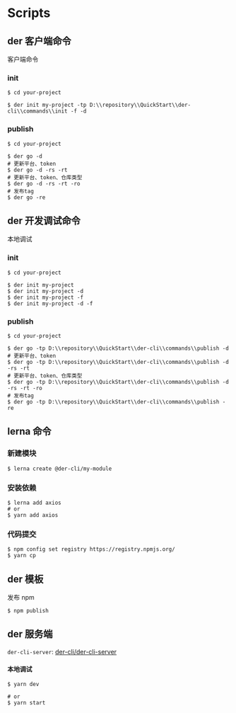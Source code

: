 # Scripts

## der 客户端命令

客户端命令

### init

```shell
$ cd your-project

$ der init my-project -tp D:\\repository\\QuickStart\\der-cli\\commands\\init -f -d
```

### publish

```shell
$ cd your-project

$ der go -d
# 更新平台、token
$ der go -d -rs -rt
# 更新平台、token、仓库类型
$ der go -d -rs -rt -ro
# 发布tag
$ der go -re
```

## der 开发调试命令

本地调试

### init

```shell
$ cd your-project

$ der init my-project
$ der init my-project -d
$ der init my-project -f
$ der init my-project -d -f
```

### publish

```shell
$ cd your-project

$ der go -tp D:\\repository\\QuickStart\\der-cli\\commands\\publish -d
# 更新平台、token
$ der go -tp D:\\repository\\QuickStart\\der-cli\\commands\\publish -d -rs -rt
# 更新平台、token、仓库类型
$ der go -tp D:\\repository\\QuickStart\\der-cli\\commands\\publish -d -rs -rt -ro
# 发布tag
$ der go -tp D:\\repository\\QuickStart\\der-cli\\commands\\publish -re
```

## lerna 命令

### 新建模块

```shell
$ lerna create @der-cli/my-module
```

### 安装依赖

```shell
$ lerna add axios
# or
$ yarn add axios
```

### 代码提交

```shell
$ npm config set registry https://registry.npmjs.org/
$ yarn cp
```

## der 模板

发布 npm

```shell
$ npm publish
```

## der 服务端

`der-cli-server`: [der-cli/der-cli-server]()

#### 本地调试

```shell
$ yarn dev

# or
$ yarn start
```
